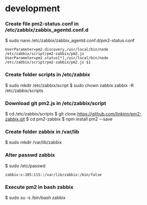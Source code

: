 # development

### Create file pm2-status.conf in /etc/zabbix/zabbix_agentd.conf.d
$ sudo nano /etc/zabbix/zabbix_agentd.conf.d/pm2-status.conf
```
UserParameter=pm2.discovery,/usr/local/bin/node /etc/zabbix/script/pm2-zabbix/pm2.js
UserParameter=pm2.status[*],/usr/local/bin/node /etc/zabbix/script/pm2-zabbix/pm2.js $1
```

### Create folder scripts in /etc/zabbix
$ sudo mkdir /etc/zabbix/script
$ sudo chown zabbix.zabbix -R /etc/zabbix/scripts

### Download git pm2.js in /etc/zabbix/script
$ cd /etc/zabbix/scripts
$ git clone https://github.com/linkinn/pm2-zabbix.git
$ cd pm2-zabbix
$ npm install pm2 --save

### Create folder zabbix in /var/lib
$ sudo mkdir /var/lib/zabbix

### Alter passwd zabbix
$ sudo /etc/passwd
```
zabbix:x:105:115::/var/lib/zabbix:/bin/false
```

### Execute pm2 in bash zabbix
$ sudo su -s /bin/bash zabbix